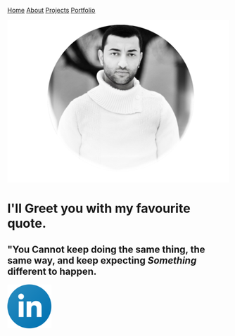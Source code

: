 
[<u>Home</u>](README.md)   <!--comment--> 
[<u>About</u>](ABOUTME.md)
[<u>Projects</u>](PROJECTS.md)
[<u>Portfolio</u>](PORTFOLIO.md)



![](wisam.png)

# I'll Greet you with my favourite quote. 
##  "You Cannot keep doing the same thing, the same way, and keep expecting ***Something*** different to happen.

<a href="www.linkedin.com/in/wisam-petros-odish-5b06719a">
    <img src="linkedin.png" width="100" />
</a>
